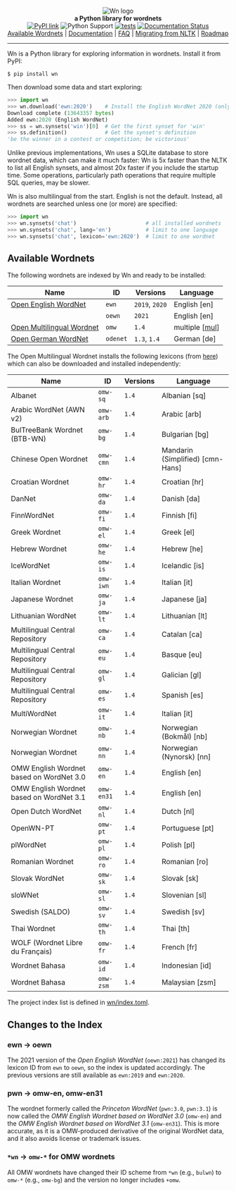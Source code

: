 

<p align="center">
  <img src="https://raw.githubusercontent.com/goodmami/wn/main/docs/_static/wn-logo.svg" alt="Wn logo">
  <br>
  <strong>a Python library for wordnets</strong>
  <br>
  <a href="https://pypi.org/project/wn/"><img src="https://img.shields.io/pypi/v/wn.svg?style=flat-square" alt="PyPI link"></a>
  <img src="https://img.shields.io/pypi/pyversions/wn.svg?style=flat-square" alt="Python Support">
  <a href="https://github.com/goodmami/wn/actions?query=workflow%3A%22tests%22"><img src="https://github.com/goodmami/wn/workflows/tests/badge.svg" alt="tests"></a>
  <a href="https://wn.readthedocs.io/en/latest/?badge=latest"><img src="https://readthedocs.org/projects/wn/badge/?version=latest&style=flat-square" alt="Documentation Status"></a>
  <br>
  <a href="https://github.com/goodmami/wn#available-wordnets">Available Wordnets</a>
  | <a href="https://wn.readthedocs.io/">Documentation</a>
  | <a href="https://wn.readthedocs.io/en/latest/faq.html">FAQ</a>
  | <a href="https://wn.readthedocs.io/en/latest/guides/nltk-migration.html">Migrating from NLTK</a>
  | <a href="https://github.com/goodmami/wn/projects">Roadmap</a>
</p>

---

Wn is a Python library for exploring information in wordnets. Install
it from PyPI:

```console
$ pip install wn
```

Then download some data and start exploring:

```python
>>> import wn
>>> wn.download('ewn:2020')    # Install the English WordNet 2020 (only once)
Download complete (13643357 bytes)
Added ewn:2020 (English WordNet)
>>> ss = wn.synsets('win')[0]  # Get the first synset for 'win'
>>> ss.definition()            # Get the synset's definition
'be the winner in a contest or competition; be victorious'
```

Unlike previous implementations, Wn uses a SQLite database to store
wordnet data, which can make it much faster: Wn is 5x faster than the
NLTK to list all English synsets, and almost 20x faster if you include
the startup time. Some operations, particularly path operations that
require multiple SQL queries, may be slower.

Wn is also multilingual from the start. English is not the
default. Instead, all wordnets are searched unless one (or more) are
specified:

```python
>>> import wn
>>> wn.synsets('chat')                      # all installed wordnets
>>> wn.synsets('chat', lang='en')           # limit to one language
>>> wn.synsets('chat', lexicon='ewn:2020')  # limit to one wordnet
```

## Available Wordnets

The following wordnets are indexed by Wn and ready to be installed:

| Name                        | ID       | Versions       | Language         |
| --------------------------- | -------- | -------------- | ---------------- |
| [Open English WordNet]      | `ewn`    | `2019`, `2020` | English [en]     |
|                             | `oewn`   | `2021`         | English [en]     |
| [Open Multilingual Wordnet] | `omw`    | `1.4`          | multiple [[mul]] |
| [Open German WordNet]       | `odenet` | `1.3`, `1.4`   | German [de]      |

[Open English WordNet]: https://github.com/globalwordnet/english-wordnet
[Open Multilingual Wordnet]: https://lr.soh.ntu.edu.sg/omw/omw
[Open German WordNet]: https://github.com/hdaSprachtechnologie/odenet
[mul]: https://iso639-3.sil.org/code/mul

The Open Multilingual Wordnet installs the following lexicons (from
[here](https://github.com/bond-lab/omw-data/releases/tag/v1.3)) which
can also be downloaded and installed independently:

| Name                                     | ID         | Versions | Language                         |
| ---------------------------------------- | ---------- | -------- | -------------------------------- |
| Albanet                                  | `omw-sq`   | `1.4`    | Albanian [sq]                    |
| Arabic WordNet (AWN v2)                  | `omw-arb`  | `1.4`    | Arabic [arb]                     |
| BulTreeBank Wordnet (BTB-WN)             | `omw-bg`   | `1.4`    | Bulgarian [bg]                   |
| Chinese Open Wordnet                     | `omw-cmn`  | `1.4`    | Mandarin (Simplified) [cmn-Hans] |
| Croatian Wordnet                         | `omw-hr`   | `1.4`    | Croatian [hr]                    |
| DanNet                                   | `omw-da`   | `1.4`    | Danish [da]                      |
| FinnWordNet                              | `omw-fi`   | `1.4`    | Finnish [fi]                     |
| Greek Wordnet                            | `omw-el`   | `1.4`    | Greek [el]                       |
| Hebrew Wordnet                           | `omw-he`   | `1.4`    | Hebrew [he]                      |
| IceWordNet                               | `omw-is`   | `1.4`    | Icelandic [is]                   |
| Italian Wordnet                          | `omw-iwn`  | `1.4`    | Italian [it]                     |
| Japanese Wordnet                         | `omw-ja`   | `1.4`    | Japanese [ja]                    |
| Lithuanian  WordNet                      | `omw-lt`   | `1.4`    | Lithuanian [lt]                  |
| Multilingual Central Repository          | `omw-ca`   | `1.4`    | Catalan [ca]                     |
| Multilingual Central Repository          | `omw-eu`   | `1.4`    | Basque [eu]                      |
| Multilingual Central Repository          | `omw-gl`   | `1.4`    | Galician [gl]                    |
| Multilingual Central Repository          | `omw-es`   | `1.4`    | Spanish [es]                     |
| MultiWordNet                             | `omw-it`   | `1.4`    | Italian [it]                     |
| Norwegian Wordnet                        | `omw-nb`   | `1.4`    | Norwegian (Bokmål) [nb]          |
| Norwegian Wordnet                        | `omw-nn`   | `1.4`    | Norwegian (Nynorsk) [nn]         |
| OMW English Wordnet based on WordNet 3.0 | `omw-en`   | `1.4`    | English [en]                     |
| OMW English Wordnet based on WordNet 3.1 | `omw-en31` | `1.4`    | English [en]                     |
| Open Dutch WordNet                       | `omw-nl`   | `1.4`    | Dutch [nl]                       |
| OpenWN-PT                                | `omw-pt`   | `1.4`    | Portuguese [pt]                  |
| plWordNet                                | `omw-pl`   | `1.4`    | Polish [pl]                      |
| Romanian Wordnet                         | `omw-ro`   | `1.4`    | Romanian [ro]                    |
| Slovak WordNet                           | `omw-sk`   | `1.4`    | Slovak [sk]                      |
| sloWNet                                  | `omw-sl`   | `1.4`    | Slovenian [sl]                   |
| Swedish (SALDO)                          | `omw-sv`   | `1.4`    | Swedish [sv]                     |
| Thai Wordnet                             | `omw-th`   | `1.4`    | Thai [th]                        |
| WOLF (Wordnet Libre du Français)         | `omw-fr`   | `1.4`    | French [fr]                      |
| Wordnet Bahasa                           | `omw-id`   | `1.4`    | Indonesian [id]                  |
| Wordnet Bahasa                           | `omw-zsm`  | `1.4`    | Malaysian [zsm]                  |

The project index list is defined in [wn/index.toml](https://github.com/goodmami/wn/blob/main/wn/index.toml).

## Changes to the Index

### ewn → oewn

The 2021 version of the *Open English WordNet* (`oewn:2021`) has
changed its lexicon ID from `ewn` to `oewn`, so the index is updated
accordingly. The previous versions are still available as `ewn:2019`
and `ewn:2020`.

### pwn → omw-en, omw-en31

The wordnet formerly called the *Princeton WordNet* (`pwn:3.0`,
`pwn:3.1`) is now called the *OMW English Wordnet based on WordNet
3.0* (`omw-en`) and the *OMW English Wordnet based on WordNet 3.1*
(`omw-en31`). This is more accurate, as it is a OMW-produced
derivative of the original WordNet data, and it also avoids license or
trademark issues.

### `*wn` → `omw-*` for OMW wordnets

All OMW wordnets have changed their ID scheme from `*wn` (e.g.,
`bulwn`) to `omw-*` (e.g., `omw-bg`) and the version no longer
includes `+omw`.
